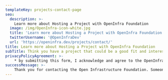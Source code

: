 ```yaml
---
templateKey: projects-contact-page
seo:
  description: >-
    Learn more about Hosting a Project with OpenInfra Foundation
  image: /img/OpenInfra-icon-white.jpg
  title: 'Learn more about Hosting a Project with OpenInfra Foundation'
  twitterUsername: '@OpenInfraDev'
  url: 'https://openinfra.dev/projects/contact/'
title: Learn more about Hosting a Project with OpenInfra Foundation
subTitle: Think you have a project that could be a good fit and interested in hearing more? We’re here to help!
privacyPolicyAgreement: >-
    * by submitting this form, I acknowledge and agree to the OpenInfra Foundation's <a href="/privacy-policy">Privacy Policy</a>
successMessage: >-
    Thank you for contacting the Open Infrastructure Foundation. Someone from the Foundation will follow up with you as soon as possible.
---
```


